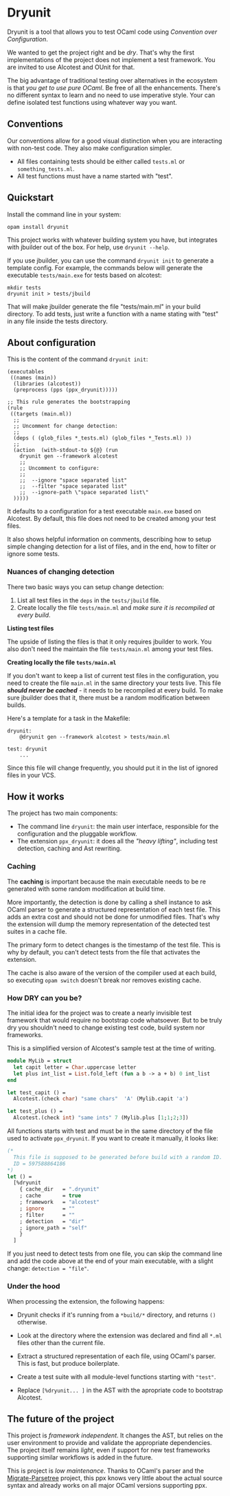 # Dryunit

Dryunit is a tool that allows you to test OCaml code using *Convention over Configuration*. 

We wanted to get the project right and be *dry*. That's why the first implementations of the project does not implement a test framework. You are invited to use Alcotest and OUnit for that.

The big advantage of traditional testing over alternatives in the ecosystem is that *you get to use pure OCaml*. Be free of all the enhancements.  There's no different syntax to learn and no need to use imperative style. Your can define isolated test functions using whatever way you want.


## Conventions 

Our conventions allow for a good visual distinction when you are interacting with non-test code. They also make configuration simpler.

- All files containing tests should be either called `tests.ml` or `something_tests.ml`.
- All test functions must have a name started with "test".

## Quickstart

Install the command line in your system:

```
opam install dryunit
```

This project works with whatever building system you have, but integrates with jbuilder out of the box. For help, use `dryunit --help`.

If you use jbuilder, you can use the command  `dryunit init` to generate a template config. For example, the commands below will generate the executable `tests/main.exe` for tests based on alcotest:

```
mkdir tests
dryunit init > tests/jbuild
```

That will make jbuilder generate the file "tests/main.ml" in your build directory. To add tests, just write a function with a name stating with "test" in any file inside the tests directory.



## About configuration

This is the content of the command `dryunit init`:

```
(executables
 ((names (main))
  (libraries (alcotest))
  (preprocess (pps (ppx_dryunit)))))

;; This rule generates the bootstrapping
(rule
 ((targets (main.ml))
  ;;
  ;; Uncomment for change detection:
  ;;
  (deps ( (glob_files *_tests.ml) (glob_files *_Tests.ml) ))
  ;;
  (action  (with-stdout-to ${@} (run
    dryunit gen --framework alcotest
    ;;
    ;; Uncomment to configure:
    ;;
    ;;  --ignore "space separated list"
    ;;  --filter "space separated list"
    ;;  --ignore-path \"space separated list\"
  )))))
```



It defaults to a configuration for a test executable `main.exe` based on Alcotest. By default, this file does not need to be created among your test files.

It also shows helpful information on comments, describing how to setup simple changing detection for a list of files, and in the end, how to filter or ignore some tests.



### Nuances of changing detection

There two basic ways you can setup change detection:

1. List all test files in the `deps` in the `tests/jbuild` file.
2. Create locally the file `tests/main.ml`  and *make sure it is recompiled at every build*.



**Listing test files**

The upside of listing the files is that it only requires jbuilder to work. You also don't need the maintain the file `tests/main.ml` among your test files.



**Creating locally the file `tests/main.ml `**

If you don't want to keep a list of current test files in the configuration, you need to create the file `main.ml` in the same directory your tests live. This file ***should never be cached*** - it needs to be recompiled at every build. To make sure jbuilder does that it, there must be a random modification between builds.

Here's a template for a task in the Makefile:

```
dryunit:
	@dryunit gen --framework alcotest > tests/main.ml

test: dryunit
	...
```



Since this file will change frequently, you should put it in the list of ignored files in your VCS.



## How it works

The project has two main components:

  - The command line `dryunit`: the main user interface, responsible for the configuration and the pluggable workflow.
  - The extension `ppx_dryunit`: it does all the *"heavy lifting"*, including test detection, caching and Ast rewriting.


### Caching

The **caching** is important because the main executable needs to be re generated with some random modification at build time.

More importantly, the detection is done by calling a shell instance to ask OCaml parser to generate a structured representation of each test file. This adds an extra cost and should not be done for unmodified files. That's why the extension will dump the memory representation of the detected test suites in a cache file.

The primary form to detect changes is the timestamp of the test file. This is why by default, you can't detect tests from the file that activates the extension.

The cache is also aware of the version of the compiler used at each build, so executing `opam switch` doesn't break nor removes existing cache.

###  How DRY can you be?

The initial idea for the project was to create a nearly invisible test framework that would require no bootstrap code whatsoever. But to be truly dry you shouldn't need to change existing test code, build system nor frameworks.

This is a simplified version of Alcotest's sample test at the time of writing.

```ocaml
module MyLib = struct
  let capit letter = Char.uppercase letter
  let plus int_list = List.fold_left (fun a b -> a + b) 0 int_list
end

let test_capit () =
  Alcotest.(check char) "same chars"  'A' (Mylib.capit 'a')

let test_plus () =
  Alcotest.(check int) "same ints" 7 (Mylib.plus [1;1;2;3])
```

All functions starts with test and must be in the same directory of the file used to activate `ppx_dryunit`. If you want to create it manually, it looks like:

```ocaml
(*
  This file is supposed to be generated before build with a random ID.
  ID = 597588864186
*)
let () =
  [%dryunit
    { cache_dir   = ".dryunit"
    ; cache       = true
    ; framework   = "alcotest"
    ; ignore      = ""
    ; filter      = ""
    ; detection   = "dir"
    ; ignore_path = "self"
    }
  ]
```

If you just need to detect tests from one file, you can skip the command line and add the code above at the end of your main executable, with a slight change: `detection = "file"`.

### Under the hood

When processing the extension, the following happens:

- Dryunit checks if it's running from a `*build/*` directory, and returns `()` otherwise.

- Look at the directory where the extension was declared and find all `*.ml` files other than the current file.

- Extract a structured representation of each file, using OCaml's parser. This is fast, but produce boilerplate.

- Create a test suite with all module-level functions starting with `"test"`.

- Replace `[%dryunit... ]` in the AST with the apropriate code to bootstrap Alcotest.



## The future of the project

This project is *framework independent*. It changes the AST, but relies on the user environment to provide and validate the appropriate dependencies. The project itself remains *light*, even if support for new test frameworks supporting similar workflows is added in the future.

This is project is *low maintenance*. Thanks to OCaml's parser and the [Migrate-Parsetree](https://github.com/ocaml-ppx/ocaml-migrate-parsetree) project, this ppx  knows very little about the actual source syntax and already works on all major OCaml versions supporting ppx.
